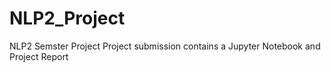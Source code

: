 # NLP2_Project
NLP2 Semster Project
Project submission contains a Jupyter Notebook and Project Report
